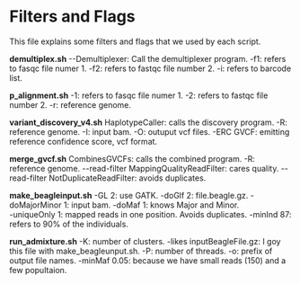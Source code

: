 # Filters and Flags
This file explains some filters and flags that we used by each script. 

**demultiplex.sh**
--Demultiplexer: Call the demultiplexer program.
-f1: refers to fasqc file numer 1.
-f2: refers to fastqc file number 2.
-i: refers to barcode list. 

**p_alignment.sh**
-1: refers to fasqc file numer 1.
-2: refers to fastqc file number 2.
-r: reference genome.

**variant_discovery_v4.sh**
HaplotypeCaller: calls the discovery program.
-R: reference genome.
-I: input bam.
-O: outuput vcf files.
-ERC GVCF: emitting reference confidence score, vcf format.

**merge_gvcf.sh**
CombinesGVCFs: calls the combined program.
-R: reference genome.
--read-filter MappingQualityReadFilter: cares quality.
--read-filter NotDuplicateReadFilter: avoids duplicates.

**make_beagleinput.sh**
-GL 2: use GATK.
-doGlf 2: file.beagle.gz.
-doMajorMinor 1: input bam.
-doMaf 1: knows Major and Minor.  
-uniqueOnly 1: mapped reads in one position. Avoids duplicates.
-minInd 87: refers to 90% of the individuals.

**run_admixture.sh**
-K: number of clusters.
-likes inputBeagleFile.gz: I goy this file with make_beagleunput.sh.
-P: number of threads.
-o: prefix of output file names.
-minMaf 0.05: because we have small reads (150) and a few popultaion.

